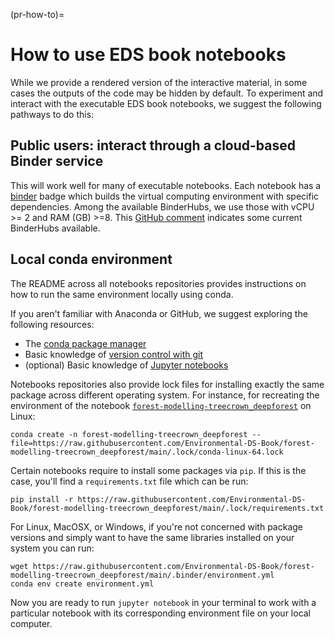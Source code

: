 (pr-how-to)=
# How to use EDS book notebooks

While we provide a rendered version of the interactive material, in some cases the outputs of the code may be hidden by default. 
To experiment and interact with the executable EDS book notebooks, we suggest the following pathways to do this:

## Public users: interact through a cloud-based Binder service 
This will work well for many of executable notebooks.
Each notebook has a [binder](https://mybinder.readthedocs.io/en/latest/index.html) badge which builds the virtual computing environment with specific dependencies.
Among the available BinderHubs, we use those with vCPU >= 2 and RAM (GB) >=8. 
This [GitHub comment](https://github.com/pangeo-data/pangeo-binder/issues/195#issuecomment-989107771) indicates some current BinderHubs available.   

## Local conda environment
The README across all notebooks repositories provides instructions on how to run the same environment locally using conda. 

If you aren't familiar with Anaconda or GitHub, we suggest exploring the following resources:

* The [conda package manager](https://docs.conda.io/en/latest/)
* Basic knowledge of [version control with git](https://git-scm.com)
* (optional) Basic knowledge of [Jupyter notebooks](https://jupyter-notebook.readthedocs.io/en/stable/)

Notebooks repositories also provide lock files for installing exactly the same package across different operating system. 
For instance, for recreating the environment of the notebook [`forest-modelling-treecrown_deepforest`](https://github.com/Environmental-DS-Book/forest-modelling-treecrown_deepforest) on Linux:

```
conda create -n forest-modelling-treecrown_deepforest --file=https://raw.githubusercontent.com/Environmental-DS-Book/forest-modelling-treecrown_deepforest/main/.lock/conda-linux-64.lock
```

Certain notebooks require to install some packages via `pip`. If this is the case, you'll find a `requirements.txt` file which can be run:

```
pip install -r https://raw.githubusercontent.com/Environmental-DS-Book/forest-modelling-treecrown_deepforest/main/.lock/requirements.txt
```

For Linux, MacOSX, or Windows, if you're not concerned with package versions and simply want to have the same libraries installed on your system you can run:

```
wget https://raw.githubusercontent.com/Environmental-DS-Book/forest-modelling-treecrown_deepforest/main/.binder/environment.yml
conda env create environment.yml
```

Now you are ready to run `jupyter notebook` in your terminal to work with a particular notebook with its corresponding environment file on your local computer.